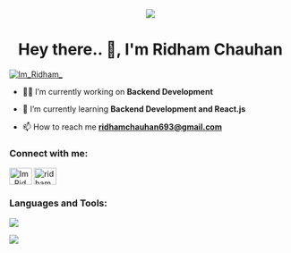 <div align="center">
    <img src="https://media.giphy.com/media/qgQUggAC3Pfv687qPC/giphy.gif" >
</div>
<h1 align="center">Hey there.. 👋, I'm Ridham Chauhan</h1>

<p align="left"> <a href="https://twitter.com/Im_Ridham_" target="blank"><img src="https://img.shields.io/twitter/follow/Im_Ridham_?logo=twitter&style=for-the-badge" alt="Im_Ridham_" /></a> </p>

- 👨‍💻 I’m currently working on **Backend Development**

- 🌱 I’m currently learning **Backend Development and React.js**

- 📫 How to reach me **ridhamchauhan693@gmail.com**

<h3 align="left">Connect with me:</h3>
<p align="left">

<a href="https://twitter.com/Im_Ridham_" target="blank"><img align="center" src="https://raw.githubusercontent.com/rahuldkjain/github-profile-readme-generator/master/src/images/icons/Social/twitter.svg" alt="Im_Ridham_" height="30" width="40" /></a>
<a href="https://www.linkedin.com/in/ridham-chauhan/" target="blank"><img align="center" src="https://raw.githubusercontent.com/rahuldkjain/github-profile-readme-generator/master/src/images/icons/Social/linked-in-alt.svg" alt="ridham" height="30" width="40" /></a>
</p>

<h3 align="left">Languages and Tools:</h3>
<p>
  <a href="https://skillicons.dev">
    <img src="https://skillicons.dev/icons?i=react,js,java,git,c,cpp,github,jquery,nodejs,stackoverflow,vscode,php,html,css,bootstrap&perline=11" />
  </a>
</p>

[![](https://visitcount.itsvg.in/api?id=Ridham&label=Profile%20Views&color=1&icon=0&pretty=true)](https://visitcount.itsvg.in)
